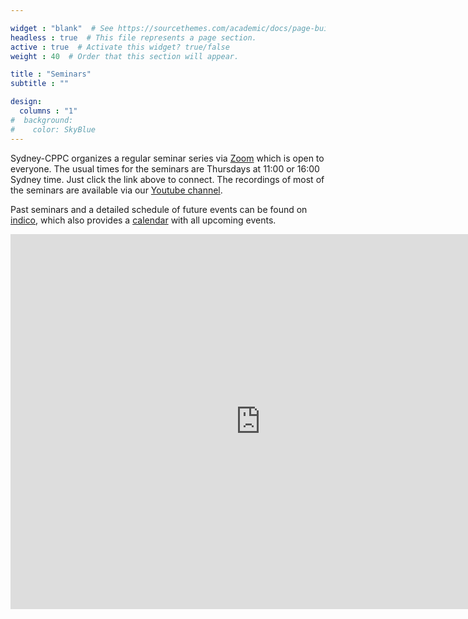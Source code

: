 ```yaml
---

widget : "blank"  # See https://sourcethemes.com/academic/docs/page-builder/
headless : true  # This file represents a page section.
active : true  # Activate this widget? true/false
weight : 40  # Order that this section will appear.

title : "Seminars"
subtitle : ""

design:
  columns : "1"
#  background:
#    color: SkyBlue
---
```


Sydney-CPPC organizes a regular seminar series via [Zoom](https://uni-sydney.zoom.us/j/610935631) which is open to everyone. The usual times for the seminars are Thursdays at 11:00 or 16:00 Sydney time. Just click the link above to connect. The recordings of most of the seminars are available via our [Youtube channel](https://www.youtube.com/channel/UCtVYU6uw6Xu1UWq6OvLbpvg).

Past seminars and a detailed schedule of future events can be found on [indico](https://indico.cern.ch/category/12731/), which also provides a [calendar](https://indico.cern.ch/export/categ/12731.ics?from=-31d) with all upcoming events.

<iframe src="https://calendar.google.com/calendar/embed?src=dm91qhmf9o2f3iuqprb658vsmlie7d8i%40import.calendar.google.com&ctz=Australia%2FSydney" style="border: 0" width="800" height="600" frameborder="0" scrolling="no"></iframe>
